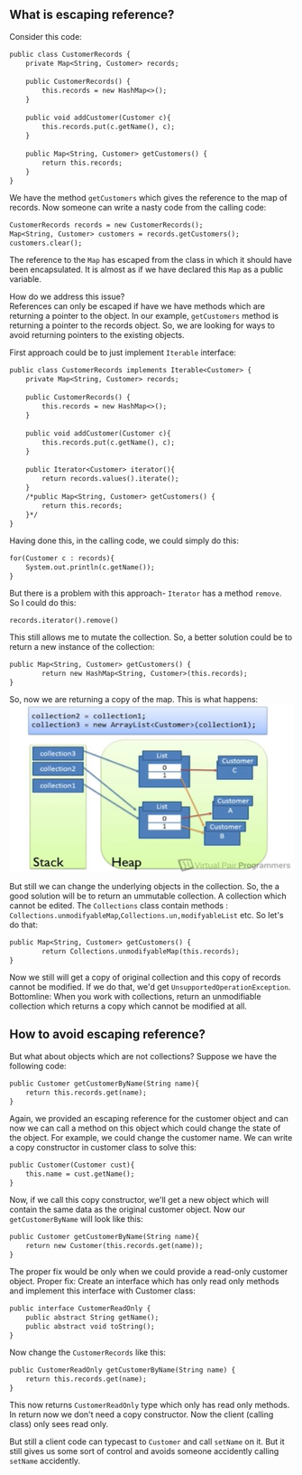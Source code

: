 ## What is escaping reference?

Consider this code:

```
public class CustomerRecords {
	private Map<String, Customer> records;
	
	public CustomerRecords() {
		this.records = new HashMap<>();
	}
	
	public void addCustomer(Customer c){
		this.records.put(c.getName(), c);
	}
	
	public Map<String, Customer> getCustomers() {
		return this.records;
	}
}
```

We have the method 	`getCustomers` which gives the reference to the map of records. Now someone can write a nasty code from the calling code:

```
CustomerRecords records = new CustomerRecords();
Map<String, Customer> customers = records.getCustomers();
customers.clear();
```
The reference to the `Map` has escaped from the class in which it should have been encapsulated. It is almost as if we have declared this `Map` as a public variable.

How do we address this issue?<br>
References can only be escaped if have we have methods which are returning a pointer to the object. In our example, `getCustomers` method is returning a pointer to the records object. So, we are looking for ways to avoid returning pointers to the existing objects.

First approach could be to just implement `Iterable` interface:

```
public class CustomerRecords implements Iterable<Customer> {
	private Map<String, Customer> records;
	
	public CustomerRecords() {
		this.records = new HashMap<>();
	}
	
	public void addCustomer(Customer c){
		this.records.put(c.getName(), c);
	}
	
	public Iterator<Customer> iterator(){
		return records.values().iterate();
	}
	/*public Map<String, Customer> getCustomers() {
		return this.records;
	}*/
}
```
Having done this, in the calling code, we could simply do this:
```
for(Customer c : records){
	System.out.println(c.getName());
}
```

But there is a problem with this approach- `Iterator` has a method `remove`. So I could do this:

```
records.iterator().remove()
```
This still allows me to mutate the collection. So, a better solution could be to return a new instance of the collection:
```
public Map<String, Customer> getCustomers() {
		return new HashMap<String, Customer>(this.records);
}
```
So, now we are returning a copy of the map.
This is what happens:
![IMG1][IMG1]


But still we can change the underlying objects in the collection. So, the a good solution will be to return an ummutable collection. A collection which cannot be edited.
The `Collections` class contain methods : `Collections.unmodifyableMap`,`Collections.un,modifyableList` etc. So let's do that:

```
public Map<String, Customer> getCustomers() {
		return Collections.unmodifyableMap(this.records);
}
```

Now we still will get a copy of original collection and this copy of records cannot be modified. If we do that, we'd get `UnsupportedOperationException`.
Bottomline: When you work with collections, return an unmodifiable collection which returns a copy which cannot be modified at all.


## How to avoid escaping reference?

But what about objects which are not collections?
Suppose we have the following code:
```
public Customer getCustomerByName(String name){
	return this.records.get(name);
}
```

Again, we provided an escaping reference for the customer object and can now we can call a method on this object which could change the state of the object. For example, we could change the customer name. We can write a copy constructor in customer class to solve this:
```
public Customer(Customer cust){
	this.name = cust.getName();
}
```
Now, if we call this copy constructor, we'll get a new object which will contain the same data as the original customer object. Now our `getCustomerByName` will look like this:

```
public Customer getCustomerByName(String name){
	return new Customer(this.records.get(name));
}
```

The proper fix would be only when we could provide a read-only customer object.
Proper fix: Create an interface which has only read only methods and implement this interface with Customer class:
```
public interface CustomerReadOnly {
	public abstract String getName();
	public abstract void toString();
}
```
Now change the `CustomerRecords` like this:
```
public CustomerReadOnly getCustomerByName(String name) {
	return this.records.get(name);
}
```
This now returns `CustomerReadOnly` type which only has read only methods. In return now we don't need a copy constructor.
Now the client (calling class) only sees read only.

But still a client code can typecast to `Customer` and call `setName` on it. But it still gives us some sort of control and avoids someone accidently calling `setName` accidently.


[IMG1]: https://github.com/penguinmishra/images_repo/blob/master/Java/code_1.JPG

